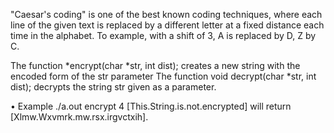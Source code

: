 "Caesar's coding" is one of the best known coding techniques, where each line of the given text is replaced by a different letter at a fixed distance each time in the alphabet. To example, with a shift of 3, A is replaced by D, Z by C.

The function *encrypt(char *str, int dist); creates a new string with the encoded form of the str parameter
The function void decrypt(char *str, int dist); decrypts the string str given as a parameter.

•	Example
./a.out encrypt 4 [This.String.is.not.encrypted] will return [Xlmw.Wxvmrk.mw.rsx.irgvctxih].
